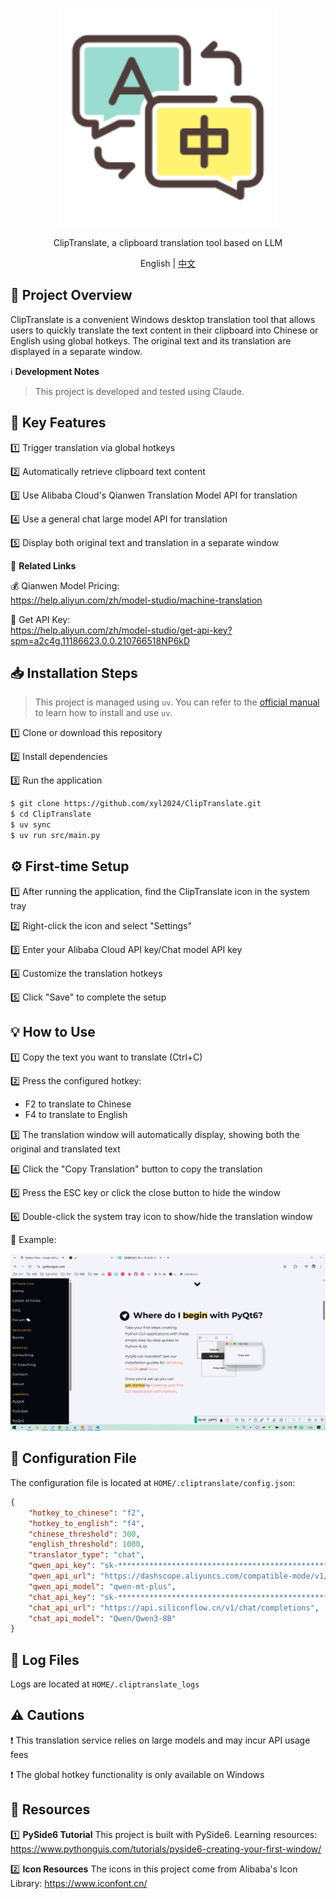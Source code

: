 <p align="center">
  <img width="350px" height="350px" src="assets/app_icon.png" />
</p>

<p align="center">ClipTranslate, a clipboard translation tool based on LLM</p>

<p align="center">English | <a href="README.md">中文</a></p>


## 🚀 **Project Overview**

ClipTranslate is a convenient Windows desktop translation tool that allows users to quickly translate the text content in their clipboard into Chinese or English using global hotkeys. The original text and its translation are displayed in a separate window.

ℹ️ **Development Notes**

> This project is developed and tested using Claude.

## 🔧 **Key Features**

1️⃣ Trigger translation via global hotkeys

2️⃣ Automatically retrieve clipboard text content

3️⃣ Use Alibaba Cloud's Qianwen Translation Model API for translation

4️⃣ Use a general chat large model API for translation

5️⃣ Display both original text and translation in a separate window

📌 **Related Links**

💰 Qianwen Model Pricing:  
https://help.aliyun.com/zh/model-studio/machine-translation

🔑 Get API Key:  
https://help.aliyun.com/zh/model-studio/get-api-key?spm=a2c4g.11186623.0.0.210766518NP6kD


## 📥 **Installation Steps**

> This project is managed using `uv`. You can refer to the [official manual](https://docs.astral.sh/uv/) to learn how to install and use `uv`.

1️⃣ Clone or download this repository

2️⃣ Install dependencies

3️⃣ Run the application

```bash
$ git clone https://github.com/xyl2024/ClipTranslate.git
$ cd ClipTranslate
$ uv sync
$ uv run src/main.py
```

## ⚙️ **First-time Setup**

1️⃣ After running the application, find the ClipTranslate icon in the system tray

2️⃣ Right-click the icon and select "Settings"

3️⃣ Enter your Alibaba Cloud API key/Chat model API key

4️⃣ Customize the translation hotkeys

5️⃣ Click "Save" to complete the setup

## 💡 **How to Use**

1️⃣ Copy the text you want to translate (Ctrl+C)

2️⃣ Press the configured hotkey:  
   - F2 to translate to Chinese  
   - F4 to translate to English

3️⃣ The translation window will automatically display, showing both the original and translated text

4️⃣ Click the "Copy Translation" button to copy the translation

5️⃣ Press the ESC key or click the close button to hide the window

6️⃣ Double-click the system tray icon to show/hide the translation window

🎥 Example:

![](assets/usage.gif)


## 📂 **Configuration File**

The configuration file is located at `HOME/.cliptranslate/config.json`:

```json
{
    "hotkey_to_chinese": "f2",
    "hotkey_to_english": "f4",
    "chinese_threshold": 300,
    "english_threshold": 1000,
    "translator_type": "chat",
    "qwen_api_key": "sk-************************************************",
    "qwen_api_url": "https://dashscope.aliyuncs.com/compatible-mode/v1/chat/completions",
    "qwen_api_model": "qwen-mt-plus",
    "chat_api_key": "sk-************************************************",
    "chat_api_url": "https://api.siliconflow.cn/v1/chat/completions",
    "chat_api_model": "Qwen/Qwen3-8B"
}
```

## 📝 **Log Files**

Logs are located at `HOME/.cliptranslate_logs`

## ⚠️ **Cautions**

❗ This translation service relies on large models and may incur API usage fees

❗ The global hotkey functionality is only available on Windows

## 🎨 **Resources**

1️⃣ **PySide6 Tutorial**
This project is built with PySide6. Learning resources:
https://www.pythonguis.com/tutorials/pyside6-creating-your-first-window/

2️⃣ **Icon Resources**
The icons in this project come from Alibaba's Icon Library:
https://www.iconfont.cn/